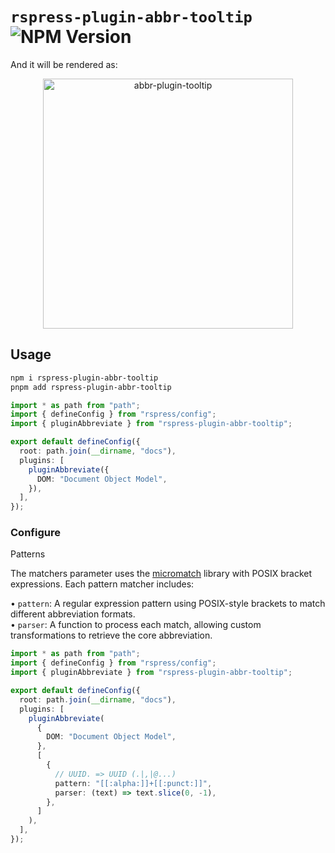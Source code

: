 # `rspress-plugin-abbr-tooltip` ![NPM Version](https://img.shields.io/npm/v/rspress-plugin-abbr-tooltip)

And it will be rendered as:

<div align="center">
  <img src="https://i.imgur.com/uKUGP2D.png" alt="abbr-plugin-tooltip" width="400"/>
</div>

## Usage

```bash
npm i rspress-plugin-abbr-tooltip
pnpm add rspress-plugin-abbr-tooltip
```

```ts
import * as path from "path";
import { defineConfig } from "rspress/config";
import { pluginAbbreviate } from "rspress-plugin-abbr-tooltip";

export default defineConfig({
  root: path.join(__dirname, "docs"),
  plugins: [
    pluginAbbreviate({
      DOM: "Document Object Model",
    }),
  ],
});
```

### Configure

Patterns

The matchers parameter uses the [micromatch](https://www.npmjs.com/package/micromatch) library with POSIX bracket expressions. Each pattern matcher includes:

• `pattern`: A regular expression pattern using POSIX-style brackets to match different abbreviation formats.<br />
• `parser`: A function to process each match, allowing custom transformations to retrieve the core abbreviation.

```ts
import * as path from "path";
import { defineConfig } from "rspress/config";
import { pluginAbbreviate } from "rspress-plugin-abbr-tooltip";

export default defineConfig({
  root: path.join(__dirname, "docs"),
  plugins: [
    pluginAbbreviate(
      {
        DOM: "Document Object Model",
      },
      [
        {
          // UUID. => UUID (.|,|@...)
          pattern: "[[:alpha:]]+[[:punct:]]",
          parser: (text) => text.slice(0, -1),
        },
      ]
    ),
  ],
});
```
